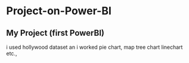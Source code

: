 # Project-on-Power-BI
## My Project (first PowerBI)
i used hollywood dataset an i worked pie chart, map tree chart linechart etc.,
